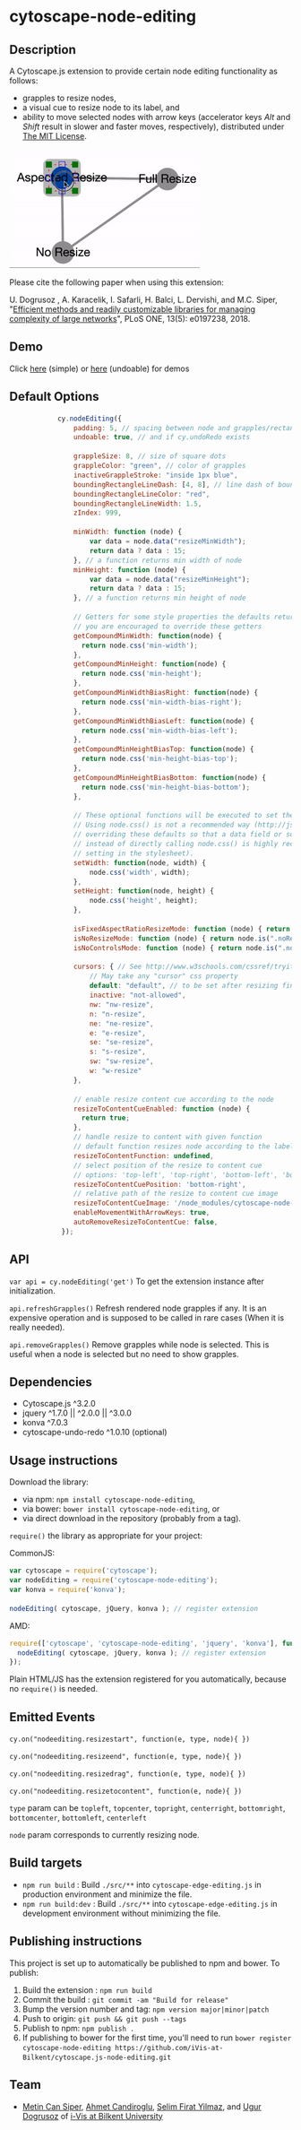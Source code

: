 cytoscape-node-editing
================================================================================

## Description
A Cytoscape.js extension to provide certain node editing functionality as follows:
- grapples to resize nodes,
- a visual cue to resize node to its label, and
- ability to move selected nodes with arrow keys (accelerator keys *Alt* and *Shift* result in slower and faster moves, respectively),
distributed under [The MIT License](https://opensource.org/licenses/MIT).

<img src="node-editing-animated-demo.gif" width="340">

Please cite the following paper when using this extension:

U. Dogrusoz , A. Karacelik, I. Safarli, H. Balci, L. Dervishi, and M.C. Siper, "[Efficient methods and readily customizable libraries for managing complexity of large networks](https://doi.org/10.1371/journal.pone.0197238)", PLoS ONE, 13(5): e0197238, 2018.

## Demo

Click [here](https://ivis-at-bilkent.github.io/cytoscape.js-node-editing/demo.html) (simple) or [here](https://ivis-at-bilkent.github.io/cytoscape.js-node-editing/undoable_demo.html) (undoable) for demos

## Default Options

```js
            cy.nodeEditing({
                padding: 5, // spacing between node and grapples/rectangle
                undoable: true, // and if cy.undoRedo exists
    
                grappleSize: 8, // size of square dots
                grappleColor: "green", // color of grapples
                inactiveGrappleStroke: "inside 1px blue",               
                boundingRectangleLineDash: [4, 8], // line dash of bounding rectangle
                boundingRectangleLineColor: "red",
                boundingRectangleLineWidth: 1.5,
                zIndex: 999,
    
                minWidth: function (node) {
                    var data = node.data("resizeMinWidth");
                    return data ? data : 15;
                }, // a function returns min width of node
                minHeight: function (node) {
                    var data = node.data("resizeMinHeight");
                    return data ? data : 15;
                }, // a function returns min height of node

                // Getters for some style properties the defaults returns ele.css('property-name')
                // you are encouraged to override these getters
                getCompoundMinWidth: function(node) { 
                  return node.css('min-width'); 
                },
                getCompoundMinHeight: function(node) { 
                  return node.css('min-height'); 
                },
                getCompoundMinWidthBiasRight: function(node) {
                  return node.css('min-width-bias-right');
                },
                getCompoundMinWidthBiasLeft: function(node) { 
                  return node.css('min-width-bias-left');
                },
                getCompoundMinHeightBiasTop: function(node) {
                  return node.css('min-height-bias-top');
                },
                getCompoundMinHeightBiasBottom: function(node) { 
                  return node.css('min-height-bias-bottom');
                },

                // These optional functions will be executed to set the width/height of a node in this extension
                // Using node.css() is not a recommended way (http://js.cytoscape.org/#eles.style) to do this. Therefore,
                // overriding these defaults so that a data field or something like that will be used to set node dimentions
                // instead of directly calling node.css() is highly recommended (Of course this will require a proper 
                // setting in the stylesheet).
                setWidth: function(node, width) { 
                    node.css('width', width);
                },
                setHeight: function(node, height) {
                    node.css('height', height);
                },
    
                isFixedAspectRatioResizeMode: function (node) { return node.is(".fixedAspectRatioResizeMode") },// with only 4 active grapples (at corners)
                isNoResizeMode: function (node) { return node.is(".noResizeMode, :parent") }, // no active grapples
                isNoControlsMode: function (node) { return node.is(".noControlsMode") }, // no controls - do not draw grapples
    
                cursors: { // See http://www.w3schools.com/cssref/tryit.asp?filename=trycss_cursor
                    // May take any "cursor" css property
                    default: "default", // to be set after resizing finished or mouseleave
                    inactive: "not-allowed",
                    nw: "nw-resize",
                    n: "n-resize",
                    ne: "ne-resize",
                    e: "e-resize",
                    se: "se-resize",
                    s: "s-resize",
                    sw: "sw-resize",
                    w: "w-resize"
                },

                // enable resize content cue according to the node
                resizeToContentCueEnabled: function (node) {
                  return true;
                },
                // handle resize to content with given function
                // default function resizes node according to the label
                resizeToContentFunction: undefined,
                // select position of the resize to content cue
                // options: 'top-left', 'top-right', 'bottom-left', 'bottom-right'
                resizeToContentCuePosition: 'bottom-right',
                // relative path of the resize to content cue image
                resizeToContentCueImage: '/node_modules/cytoscape-node-editing/resizeCue.svg',
                enableMovementWithArrowKeys: true,
                autoRemoveResizeToContentCue: false,
             });
```

## API

  `var api = cy.nodeEditing('get')`
   To get the extension instance after initialization.

  `api.refreshGrapples()`
   Refresh rendered node grapples if any. It is an expensive operation and is supposed to be called in rare cases (When it is really needed).

  `api.removeGrapples()`
   Remove grapples while node is selected. This is useful when a node is selected but no need to show grapples. 


## Dependencies

 * Cytoscape.js ^3.2.0
 * jquery ^1.7.0 || ^2.0.0 || ^3.0.0
 * konva ^7.0.3
 * cytoscape-undo-redo ^1.0.10 (optional)


## Usage instructions

Download the library:
 * via npm: `npm install cytoscape-node-editing`,
 * via bower: `bower install cytoscape-node-editing`, or
 * via direct download in the repository (probably from a tag).

`require()` the library as appropriate for your project:

CommonJS:
```js
var cytoscape = require('cytoscape');
var nodeEditing = require('cytoscape-node-editing');
var konva = require('konva');

nodeEditing( cytoscape, jQuery, konva ); // register extension
```

AMD:
```js
require(['cytoscape', 'cytoscape-node-editing', 'jquery', 'konva'], function( cytoscape, nodeEditing, jQuery, konva ){
  nodeEditing( cytoscape, jQuery, konva ); // register extension
});
```

Plain HTML/JS has the extension registered for you automatically, because no `require()` is needed.


## Emitted Events
`cy.on("nodeediting.resizestart", function(e, type, node){ })`

`cy.on("nodeediting.resizeend", function(e, type, node){ })`

`cy.on("nodeediting.resizedrag", function(e, type, node){ })`

`cy.on("nodeediting.resizetocontent", function(e, node){ })`

`type` param can be `topleft`, `topcenter`, `topright`, `centerright`, 
`bottomright`, `bottomcenter`, `bottomleft`, `centerleft`

`node` param corresponds to currently resizing node.

## Build targets

* `npm run build` : Build `./src/**` into `cytoscape-edge-editing.js` in production environment and minimize the file.
* `npm run build:dev` :  Build `./src/**` into `cytoscape-edge-editing.js` in development environment without minimizing the file.

## Publishing instructions

This project is set up to automatically be published to npm and bower.  To publish:

1. Build the extension : `npm run build`
1. Commit the build : `git commit -am "Build for release"`
1. Bump the version number and tag: `npm version major|minor|patch`
1. Push to origin: `git push && git push --tags`
1. Publish to npm: `npm publish .`
1. If publishing to bower for the first time, you'll need to run `bower register cytoscape-node-editing https://github.com/iVis-at-Bilkent/cytoscape.js-node-editing.git`

## Team

  * [Metin Can Siper](https://github.com/metincansiper), [Ahmet Candiroglu](https://github.com/ahmetcandiroglu), [Selim Firat Yilmaz](https://github.com/mrsfy), and [Ugur Dogrusoz](https://github.com/ugurdogrusoz) of [i-Vis at Bilkent University](http://www.cs.bilkent.edu.tr/~ivis)
